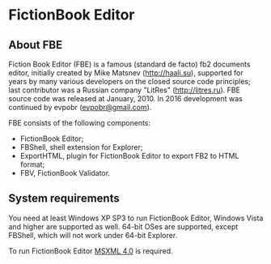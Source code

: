 # FictionBook Editor

## About FBE

Fiction Book Editor (FBE) is a famous (standard de facto) fb2 documents editor, initially created by Mike Matsnev (http://haali.su), supported for years by many various developers on the closed source code principles; last contributor was a Russian company "LitRes" (http://litres.ru). FBE source code was released at January, 2010.
In 2016 development was continued by evpobr (evpobr@gmail.com).

FBE consists of the following components:
* FictionBook Editor;
* FBShell, shell extension for Explorer;
* ExportHTML, plugin for FictionBook Editor to export FB2 to HTML format;
* FBV, FictionBook Validator.

## System requirements

You need at least Windows XP SP3 to run FictionBook Editor, Windows Vista and higher are supported as well. 64-bit OSes are supported, except FBShell, which will not work under 64-bit Explorer.

To run FictionBook Editor [MSXML 4.0](https://www.microsoft.com/en-us/download/details.aspx?id=15697) is required.
